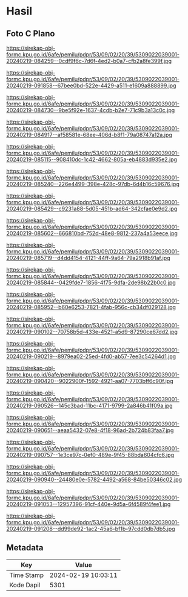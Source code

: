 # Hasil

## Foto C Plano

https://sirekap-obj-formc.kpu.go.id/6afe/pemilu/pdpr/53/09/02/20/39/5309022039001-20240219-084259--0cdf9f6c-7d6f-4ed2-b0a7-cfb2a8fe399f.jpg

https://sirekap-obj-formc.kpu.go.id/6afe/pemilu/pdpr/53/09/02/20/39/5309022039001-20240219-091858--67bee0bd-522e-4429-a511-e1609a888899.jpg

https://sirekap-obj-formc.kpu.go.id/6afe/pemilu/pdpr/53/09/02/20/39/5309022039001-20240219-084730--9be5f92e-1637-4cdb-b2e7-71c9b3a13c0c.jpg

https://sirekap-obj-formc.kpu.go.id/6afe/pemilu/pdpr/53/09/02/20/39/5309022039001-20240219-084917--af58581e-68ee-406d-b8f1-79a08747a12a.jpg

https://sirekap-obj-formc.kpu.go.id/6afe/pemilu/pdpr/53/09/02/20/39/5309022039001-20240219-085115--908410dc-1c42-4662-805a-eb4883d935e2.jpg

https://sirekap-obj-formc.kpu.go.id/6afe/pemilu/pdpr/53/09/02/20/39/5309022039001-20240219-085240--226e4499-398e-428c-97db-6d4b16c59676.jpg

https://sirekap-obj-formc.kpu.go.id/6afe/pemilu/pdpr/53/09/02/20/39/5309022039001-20240219-085429--c9231a88-5d05-451b-ad64-342cfae0e9d2.jpg

https://sirekap-obj-formc.kpu.go.id/6afe/pemilu/pdpr/53/09/02/20/39/5309022039001-20240219-085602--666810bd-752d-48e8-9812-237a4a53eece.jpg

https://sirekap-obj-formc.kpu.go.id/6afe/pemilu/pdpr/53/09/02/20/39/5309022039001-20240219-085719--d4dd4154-4121-44ff-9a64-79a2918b91af.jpg

https://sirekap-obj-formc.kpu.go.id/6afe/pemilu/pdpr/53/09/02/20/39/5309022039001-20240219-085844--0429fde7-1856-4f75-9dfa-2de98b22b0c0.jpg

https://sirekap-obj-formc.kpu.go.id/6afe/pemilu/pdpr/53/09/02/20/39/5309022039001-20240219-085952--b60e6253-7821-4fab-956c-cb34df029128.jpg

https://sirekap-obj-formc.kpu.go.id/6afe/pemilu/pdpr/53/09/02/20/39/5309022039001-20240219-090102--70758b5d-433e-4521-a5d9-87290ce67dd2.jpg

https://sirekap-obj-formc.kpu.go.id/6afe/pemilu/pdpr/53/09/02/20/39/5309022039001-20240219-090219--8979ea02-25ed-4fd0-ab57-7ee3c54264d1.jpg

https://sirekap-obj-formc.kpu.go.id/6afe/pemilu/pdpr/53/09/02/20/39/5309022039001-20240219-090420--9022900f-1592-4921-aa07-7703bff6c90f.jpg

https://sirekap-obj-formc.kpu.go.id/6afe/pemilu/pdpr/53/09/02/20/39/5309022039001-20240219-090526--145c3bad-11bc-4171-9799-2a846b41f09a.jpg

https://sirekap-obj-formc.kpu.go.id/6afe/pemilu/pdpr/53/09/02/20/39/5309022039001-20240219-090651--aeaa5432-07e8-4f18-96ad-2b724b83faa7.jpg

https://sirekap-obj-formc.kpu.go.id/6afe/pemilu/pdpr/53/09/02/20/39/5309022039001-20240219-090757--1e3ce97c-0ef0-489e-9f45-88bda604cfc6.jpg

https://sirekap-obj-formc.kpu.go.id/6afe/pemilu/pdpr/53/09/02/20/39/5309022039001-20240219-090940--24480e0e-5782-4492-a568-84be50346c02.jpg

https://sirekap-obj-formc.kpu.go.id/6afe/pemilu/pdpr/53/09/02/20/39/5309022039001-20240219-091053--12957396-91cf-440e-9d5a-6f4589f4fee1.jpg

https://sirekap-obj-formc.kpu.go.id/6afe/pemilu/pdpr/53/09/02/20/39/5309022039001-20240219-091208--dd99de92-1ac2-45a6-bf1b-97cdd0db7db5.jpg


## Metadata

| Key        | Value               |
| ---------- | ------------------- |
| Time Stamp | 2024-02-19 10:03:11 |
| Kode Dapil | 5301                |



